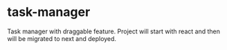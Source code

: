 # task-manager
Task manager with draggable feature. Project will start with react and then will be migrated to next and deployed.
